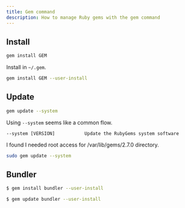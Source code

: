 ```yaml
---
title: Gem command
description: How to manage Ruby gems with the gem command
---
```


## Install

```sh
gem install GEM
```

Install in `~/.gem`.

```sh
gem install GEM --user-install
```


## Update

```sh
gem update --system
```

Using `--system` seems like a common flow.

```
--system [VERSION]           Update the RubyGems system software
```

I found I needed root access for /var/lib/gems/2.7.0 directory.

```sh
sudo gem update --system
```


## Bundler

```sh
$ gem install bundler --user-install
```

```sh
$ gem update bundler --user-install
```

